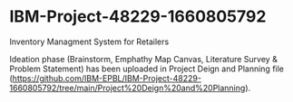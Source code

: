 # IBM-Project-48229-1660805792
Inventory Managment System for Retailers

Ideation phase (Brainstorm, Emphathy Map Canvas, Literature Survey & Problem Statement) has been uploaded in Project Deign and Planning file (https://github.com/IBM-EPBL/IBM-Project-48229-1660805792/tree/main/Project%20Deign%20and%20Planning).
